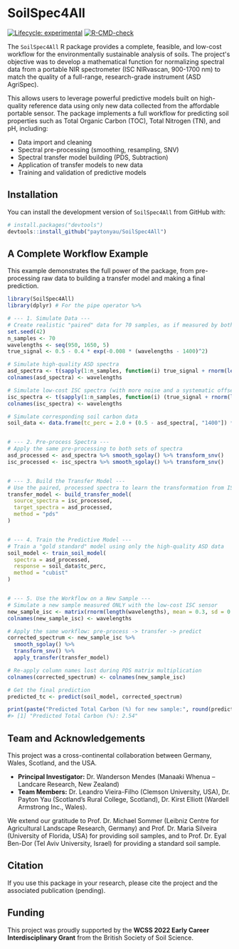 # SoilSpec4All

<!-- badges: start -->
[![Lifecycle: experimental](https://img.shields.io/badge/lifecycle-experimental-orange.svg)](https://lifecycle.r-lib.org/articles/stages.html#experimental)
[![R-CMD-check](https://github.com/paytonyau/SoilSpec4All/actions/workflows/R-CMD-check.yaml/badge.svg)](https://github.com/paytonyau/SoilSpec4All/actions/workflows/R-CMD-check.yaml)
<!-- badges: end -->

The `SoilSpec4All` R package provides a complete, feasible, and low-cost workflow for the environmentally sustainable analysis of soils. The project's objective was to develop a mathematical function for normalizing spectral data from a portable NIR spectrometer (ISC NIRvascan, 900-1700 nm) to match the quality of a full-range, research-grade instrument (ASD AgriSpec).

This allows users to leverage powerful predictive models built on high-quality reference data using only new data collected from the affordable portable sensor. The package implements a full workflow for predicting soil properties such as Total Organic Carbon (TOC), Total Nitrogen (TN), and pH, including:

* Data import and cleaning
* Spectral pre-processing (smoothing, resampling, SNV)
* Spectral transfer model building (PDS, Subtraction)
* Application of transfer models to new data
* Training and validation of predictive models

## Installation

You can install the development version of `SoilSpec4All` from GitHub with:

```r
# install.packages("devtools")
devtools::install_github("paytonyau/SoilSpec4All")
```

## A Complete Workflow Example

This example demonstrates the full power of the package, from pre-processing raw data to building a transfer model and making a final prediction.

```r
library(SoilSpec4All)
library(dplyr) # For the pipe operator %>%

# --- 1. Simulate Data ---
# Create realistic "paired" data for 70 samples, as if measured by both instruments.
set.seed(42)
n_samples <- 70
wavelengths <- seq(950, 1650, 5)
true_signal <- 0.5 - 0.4 * exp(-0.008 * (wavelengths - 1400)^2)

# Simulate high-quality ASD spectra
asd_spectra <- t(sapply(1:n_samples, function(i) true_signal + rnorm(length(wavelengths), 0, 0.005)))
colnames(asd_spectra) <- wavelengths

# Simulate low-cost ISC spectra (with more noise and a systematic offset)
isc_spectra <- t(sapply(1:n_samples, function(i) (true_signal + rnorm(length(wavelengths), 0, 0.01)) - 0.05))
colnames(isc_spectra) <- wavelengths

# Simulate corresponding soil carbon data
soil_data <- data.frame(tc_perc = 2.0 + (0.5 - asd_spectra[, "1400"]) * 8 + rnorm(n_samples, 0, 0.1))


# --- 2. Pre-process Spectra ---
# Apply the same pre-processing to both sets of spectra
asd_processed <- asd_spectra %>% smooth_sgolay() %>% transform_snv()
isc_processed <- isc_spectra %>% smooth_sgolay() %>% transform_snv()


# --- 3. Build the Transfer Model ---
# Use the paired, processed spectra to learn the transformation from ISC to ASD
transfer_model <- build_transfer_model(
  source_spectra = isc_processed,
  target_spectra = asd_processed,
  method = "pds"
)


# --- 4. Train the Predictive Model ---
# Train a "gold standard" model using only the high-quality ASD data
soil_model <- train_soil_model(
  spectra = asd_processed,
  response = soil_data$tc_perc,
  method = "cubist"
)


# --- 5. Use the Workflow on a New Sample ---
# Simulate a new sample measured ONLY with the low-cost ISC sensor
new_sample_isc <- matrix(rnorm(length(wavelengths), mean = 0.3, sd = 0.05), nrow = 1)
colnames(new_sample_isc) <- wavelengths

# Apply the same workflow: pre-process -> transfer -> predict
corrected_spectrum <- new_sample_isc %>%
  smooth_sgolay() %>%
  transform_snv() %>%
  apply_transfer(transfer_model)

# Re-apply column names lost during PDS matrix multiplication
colnames(corrected_spectrum) <- colnames(new_sample_isc)

# Get the final prediction
predicted_tc <- predict(soil_model, corrected_spectrum)

print(paste("Predicted Total Carbon (%) for new sample:", round(predicted_tc, 2)))
#> [1] "Predicted Total Carbon (%): 2.54"
```

## Team and Acknowledgements

This project was a cross-continental collaboration between Germany, Wales, Scotland, and the USA.

* **Principal Investigator:** Dr. Wanderson Mendes (Manaaki Whenua – Landcare Research, New Zealand)
* **Team Members:** Dr. Leandro Vieira-Filho (Clemson University, USA), Dr. Payton Yau (Scotland’s Rural College, Scotland), Dr. Kirst Elliott (Wardell Armstrong Inc., Wales).

We extend our gratitude to Prof. Dr. Michael Sommer (Leibniz Centre for Agricultural Landscape Research, Germany) and Prof. Dr. Maria Silveira (University of Florida, USA) for providing soil samples, and to Prof. Dr. Eyal Ben-Dor (Tel Aviv University, Israel) for providing a standard soil sample.

## Citation

If you use this package in your research, please cite the project and the associated publication (pending).

## Funding

This project was proudly supported by the **WCSS 2022 Early Career Interdisciplinary Grant** from the British Society of Soil Science.
